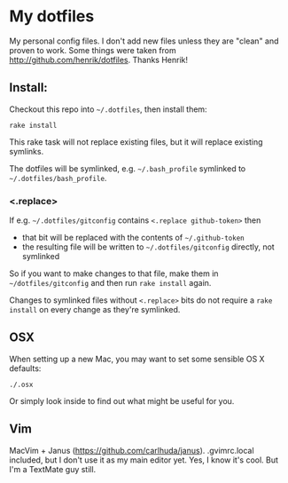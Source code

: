 # My dotfiles

My personal config files. I don't add new files unless they are "clean" and proven to work.
Some things were taken from http://github.com/henrik/dotfiles. Thanks Henrik!

## Install:

Checkout this repo into `~/.dotfiles`, then install them:

    rake install
    
This rake task will not replace existing files, but it will replace existing symlinks.

The dotfiles will be symlinked, e.g. `~/.bash_profile` symlinked to `~/.dotfiles/bash_profile`.

### <.replace>

If e.g. `~/.dotfiles/gitconfig` contains `<.replace github-token>` then

 * that bit will be replaced with the contents of `~/.github-token`
 * the resulting file will be written to `~/.dotfiles/gitconfig` directly, not symlinked
 
So if you want to make changes to that file, make them in `~/dotfiles/gitconfig` and then run `rake install` again.

Changes to symlinked files without `<.replace>` bits do not require a `rake install` on every change as they're symlinked.

## OSX

When setting up a new Mac, you may want to set some sensible OS X defaults:

    ./.osx

Or simply look inside to find out what might be useful for you.

## Vim

MacVim + Janus (https://github.com/carlhuda/janus). .gvimrc.local included, but I don't use it as my main editor yet. Yes, I know it's cool. But I'm a TextMate guy still.